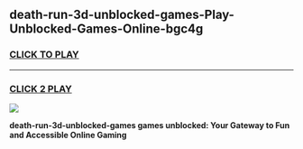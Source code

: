 
## death-run-3d-unblocked-games-Play-Unblocked-Games-Online-bgc4g
<h3>
<a href="https://premium76.site?title=death-run-3d-unblocked-games&ref=24A">CLICK TO PLAY</a></h3>
<hr>

<h3>
<a href="https://premium76.site?title=death-run-3d-unblocked-games&ref=24A">CLICK 2 PLAY</a>
  
</h3>

<a href="https://premium76.site?title=death-run-3d-unblocked-games&ref=24A"><img src="https://clearcache.store/games.png"></a>


**death-run-3d-unblocked-games games unblocked: Your Gateway to Fun and Accessible Online Gaming**
